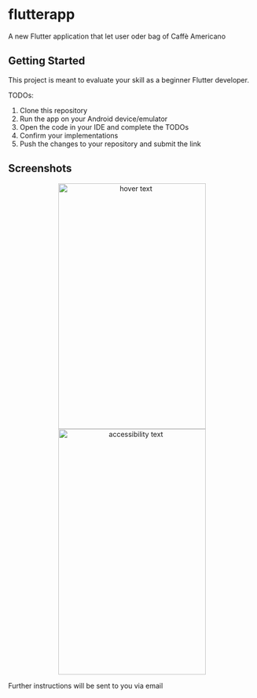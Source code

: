 # flutterapp

A new Flutter application that let user oder bag of Caffè Americano

## Getting Started

This project is meant to evaluate your skill as a beginner Flutter developer.

TODOs:
1. Clone this repository
2. Run the app on your Android device/emulator
3. Open the code in your IDE and complete the TODOs
4. Confirm your implementations
5. Push the changes to your repository and submit the link

## Screenshots

<p align="center">
  <img src="https://github.com/devmike01/flutter_app/blob/master/device-2020-06-09-205714.png" width="300" height="500" title="hover text">
  <img src="https://github.com/devmike01/flutter_app/blob/master/device-2020-06-09-205828.png" width="300" height="500" alt="accessibility text">
</p>

Further instructions will be sent to you via email
